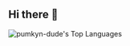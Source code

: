 ## Hi there 👋

<!--
**pumkyn-dude/pumkyn-dude** is a ✨ _special_ ✨ repository because its `README.md` (this file) appears on your GitHub profile.

Here are some ideas to get you started:

- 🔭 I’m currently working on ...
- 🌱 I’m currently learning ...
- 👯 I’m looking to collaborate on ...
- 🤔 I’m looking for help with ...
- 💬 Ask me about ...
- 📫 How to reach me: ...
- 😄 Pronouns: ...
- ⚡ Fun fact: ...
-->

![pumkyn-dude's Top Languages](https://github-readme-stats.vercel.app/api/top-langs/?username=pumkyn-dude&theme=vue-dark&show_icons=true&hide_border=true&layout=compact)
